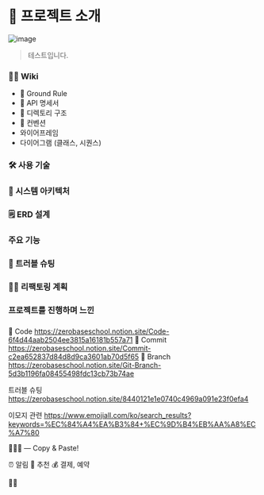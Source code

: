 # 📝 프로젝트 소개

![image](https://github.com/akgkfk3/mockCoinInvestment/assets/55624470/02951c36-48e4-44e0-b106-f65a9ee629c4)

> 테스트입니다.




### 💁‍♂️ Wiki

- 📌 Ground Rule
- 📜 API 명세서
- 📁 디렉토리 구조
- 🤙 컨벤션
- 와이어프레임
- 다이어그램 (클래스, 시퀀스)



### 🛠 사용 기술



### 🔨 시스템 아키텍처


### 🗒️ ERD 설계


### 주요 기능


### 🌟 트러블 슈팅


### 👩‍💻 리팩토링 계획

### 프로젝트를 진행하며 느낀 


###



🔡 Code         https://zerobaseschool.notion.site/Code-6f4d44aab2504ee3815a16181b557a71
📌 Commit       https://zerobaseschool.notion.site/Commit-c2ea652837d84d8d9ca3601ab70d5f65
🌿 Branch       https://zerobaseschool.notion.site/Git-Branch-5d3b1196fa08455498fdc13cb73b74ae


트러블 슈팅      https://zerobaseschool.notion.site/8440121e1e0740c4969a091e23f0efa4

이모지 관련      https://www.emojiall.com/ko/search_results?keywords=%EC%84%A4%EA%B3%84+%EC%9D%B4%EB%AA%A8%EC%A7%80

🗽🗼🕌 — Copy & Paste!


⏰ 알림
🔮 추천
💰 결제, 예약

👩‍👧



